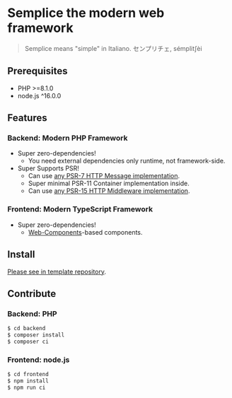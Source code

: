 # Semplice the modern web framework

> Semplice means "simple" in Italiano.
> センプリチェ, sémplitʃèi

## Prerequisites

- PHP >=8.1.0
- node.js ^16.0.0

## Features

### Backend: Modern PHP Framework

- Super zero-dependencies!
    - You need external dependencies only runtime, not framework-side.
- Super Supports PSR!
    - Can use [any PSR-7 HTTP Message implementation](https://packagist.org/providers/psr/http-message-implementation).
    - Super minimal PSR-11 Container implementation inside.
    - Can use [any PSR-15 HTTP Middleware implementation](https://packagist.org/providers/psr/http-server-middleware-implementation).

### Frontend: Modern TypeScript Framework

- Super zero-dependencies!
    - [Web-Components](https://www.webcomponents.org/)-based components.

## Install

[Please see in template repository](https://github.com/il-m-yamagishi/semplice-template).

## Contribute

### Backend: PHP

```bash
$ cd backend
$ composer install
$ composer ci
```

### Frontend: node.js

```bash
$ cd frontend
$ npm install
$ npm run ci
```
